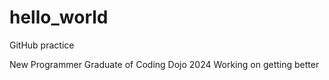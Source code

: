 # hello_world
GitHub practice

New Programmer
Graduate of Coding Dojo 2024
Working on getting better
